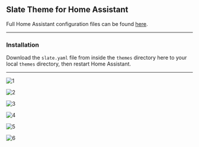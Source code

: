 ## Slate Theme for Home Assistant
Full Home Assistant configuration files can be found [here](https://github.com/seangreen2/home_assistant).

---

### Installation

Download the `slate.yaml` file from inside the `themes` directory here to your local `themes` directory, then restart Home Assistant.

---

![1](https://i.imgur.com/LRmZRzq.png)

![2](https://i.imgur.com/55zhHu6.png)

![3](https://i.imgur.com/vWPci9f.png)

![4](https://i.imgur.com/oToTiB2.png)

![5](https://i.imgur.com/hlKHTAa.png)

![6](https://i.imgur.com/SYsRTYW.png)
